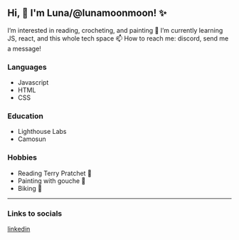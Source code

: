 ## Hi, :wave: I'm Luna/@lunamoonmoon! :sparkles:
I’m interested in reading, crocheting, and painting
🌱 I’m currently learning JS, react, and this whole tech space
📫 How to reach me: discord, send me a message!

### Languages
* Javascript
* HTML
* CSS

### Education
* Lighthouse Labs
* Camosun

### Hobbies
* Reading Terry Pratchet :open_book:
* Painting with gouche :art:
* Biking :bicyclist:

---

### Links to socials
[linkedin]([linkhere](https://www.linkedin.com/in/luna-m-7331ba277))

<!---
lunamoonmoon/lunamoonmoon is a ✨ special ✨ repository because its `README.md` (this file) appears on your GitHub profile.
You can click the Preview link to take a look at your changes.
--->
